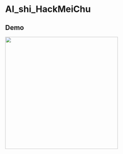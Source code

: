 # AI_shi_HackMeiChu

## Demo

<img src="https://github.com/tony92151/AI_shi_HackMeiChu/blob/master/img/remepic.gif" width="360"/>
